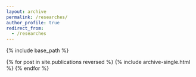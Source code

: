 ```yaml
---
layout: archive
permalink: /researches/
author_profile: true
redirect_from:
  - /researches
---
```



{% include base_path %}

{% for post in site.publications reversed %}
  {% include archive-single.html %}
{% endfor %}
